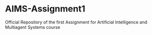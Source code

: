 # AIMS-Assignment1
Official Repository of the first Assignment for Artificial Intelligence and Multiagent Systems course
